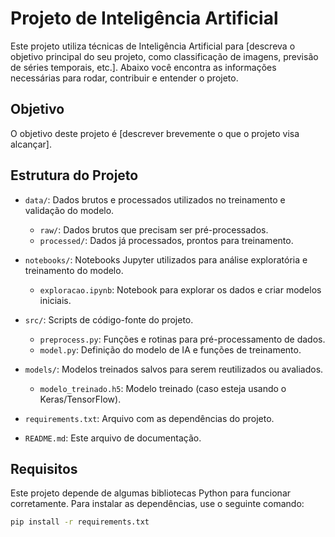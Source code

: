 # Projeto de Inteligência Artificial

Este projeto utiliza técnicas de Inteligência Artificial para [descreva o objetivo principal do seu projeto, como classificação de imagens, previsão de séries temporais, etc.]. Abaixo você encontra as informações necessárias para rodar, contribuir e entender o projeto.

## Objetivo

O objetivo deste projeto é [descrever brevemente o que o projeto visa alcançar]. 

## Estrutura do Projeto

- `data/`: Dados brutos e processados utilizados no treinamento e validação do modelo.
  - `raw/`: Dados brutos que precisam ser pré-processados.
  - `processed/`: Dados já processados, prontos para treinamento.

- `notebooks/`: Notebooks Jupyter utilizados para análise exploratória e treinamento do modelo.
  - `exploracao.ipynb`: Notebook para explorar os dados e criar modelos iniciais.

- `src/`: Scripts de código-fonte do projeto.
  - `preprocess.py`: Funções e rotinas para pré-processamento de dados.
  - `model.py`: Definição do modelo de IA e funções de treinamento.

- `models/`: Modelos treinados salvos para serem reutilizados ou avaliados.
  - `modelo_treinado.h5`: Modelo treinado (caso esteja usando o Keras/TensorFlow).

- `requirements.txt`: Arquivo com as dependências do projeto.
- `README.md`: Este arquivo de documentação.

## Requisitos

Este projeto depende de algumas bibliotecas Python para funcionar corretamente. Para instalar as dependências, use o seguinte comando:

```bash
pip install -r requirements.txt
